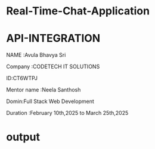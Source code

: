 # Real-Time-Chat-Application
# API-INTEGRATION

NAME :Avula Bhavya Sri

Company :CODETECH IT SOLUTIONS

ID:CT6WTPJ

Mentor name :Neela Santhosh

Domin:Full Stack Web Development

Duration :February 10th,2025 to March 25th,2025
# output 
